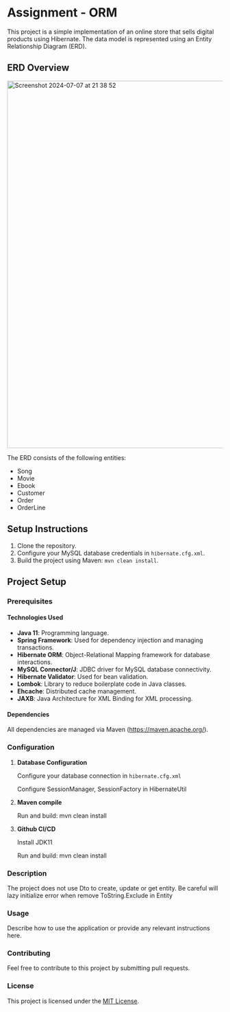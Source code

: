 # Assignment - ORM 

This project is a simple implementation of an online store that sells digital products using Hibernate. The data model is represented using an Entity Relationship Diagram (ERD).

## ERD Overview

<img width="856" alt="Screenshot 2024-07-07 at 21 38 52" src="https://github.com/khanhduzz/assign2/assets/110228244/18eb1d30-6201-417d-81cc-065bce0caea3">

The ERD consists of the following entities:
- Song
- Movie
- Ebook
- Customer
- Order
- OrderLine
  
## Setup Instructions
1. Clone the repository.
2. Configure your MySQL database credentials in `hibernate.cfg.xml`.
3. Build the project using Maven: `mvn clean install`.

## Project Setup

### Prerequisites

#### Technologies Used

- **Java 11**: Programming language.
- **Spring Framework**: Used for dependency injection and managing transactions.
- **Hibernate ORM**: Object-Relational Mapping framework for database interactions.
- **MySQL Connector/J**: JDBC driver for MySQL database connectivity.
- **Hibernate Validator**: Used for bean validation.
- **Lombok**: Library to reduce boilerplate code in Java classes.
- **Ehcache**: Distributed cache management.
- **JAXB**: Java Architecture for XML Binding for XML processing.

#### Dependencies

All dependencies are managed via Maven (https://maven.apache.org/).

### Configuration

1. **Database Configuration**

   Configure your database connection in `hibernate.cfg.xml`
   
   Configure SessionManager, SessionFactory in HibernateUtil

3. **Maven compile**

   Run and build: mvn clean install
   
4. **Github CI/CD**

   Install JDK11
   
   Run and build: mvn clean install

### Description

   The project does not use Dto to create, update or get entity. Be careful will lazy initialize error when remove ToString.Exclude in Entity
   
### Usage

   Describe how to use the application or provide any relevant instructions here.

### Contributing

   Feel free to contribute to this project by submitting pull requests.

### License
   
   This project is licensed under the [MIT License](LICENSE).
